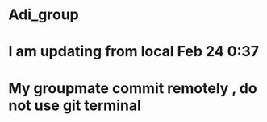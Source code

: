 # Adi_group


# I am updating from local Feb 24 0:37



# My groupmate commit remotely , do not use git terminal
